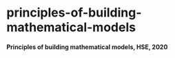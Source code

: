 # principles-of-building-mathematical-models

#### Principles of building mathematical models, HSE, 2020


